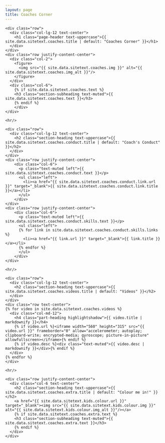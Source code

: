 ```yaml
---
layout: page
title: Coaches Corner
---
```

<section class="page-section" id="{{ site.data.sitetext.coaches.section | default: "coaches" }}">
  <div class="container">

    <div class="row">
      <div class="col-lg-12 text-center">
        <h1 class="page-header text-uppercase">{{ site.data.sitetext.coaches.title | default: "Coaches Corner" }}</h1>
      </div>
    </div>
    <div class="row justify-content-center">
      <div class="col-2">
        <figure>
          <img src="{{ site.data.sitetext.coaches.img }}" alt="{{ site.data.sitetext.coaches.img_alt }}"/>
        </figure>
      </div>
      <div class="col-6">    
        {% if site.data.sitetext.coaches.text %}
        <h3 class="section-subheading text-muted">{{ site.data.sitetext.coaches.text }}</h3>
        {% endif %}
        </div>
    </div>

    <hr/>

    <div class="row">
      <div class="col-lg-12 text-center">
        <h2 class="section-heading text-uppercase">{{ site.data.sitetext.coaches.conduct.title | default: "Coach's Conduct" }}</h2>
      </div>
    </div>
    <div class="row justify-content-center">
        <div class="col-6">
          <p class="text-muted left">{{ site.data.sitetext.coaches.conduct.text }}</p>
          <ul class="left">
            <li><a href="{{ site.data.sitetext.coaches.conduct.link.url }}" target="_blank">{{ site.data.sitetext.coaches.conduct.link.title }}</a></li>
          </ul>
        </div>
    </div>
    <div class="row justify-content-center">
        <div class="col-6">
          <p class="text-muted left">{{ site.data.sitetext.coaches.conduct.skills.text }}</p>
          <ul class="left">
          {% for link in site.data.sitetext.coaches.conduct.skills.links %}  
            <li><a href="{{ link.url }}" target="_blank">{{ link.title }}</a></li>
          {% endfor %}
          </ul>
        </div>
    </div>

    <hr/>

    <div class="row">
      <div class="col-lg-12 text-center">
        <h2 class="section-heading text-uppercase">{{ site.data.sitetext.coaches.videos.title | default: "Videos" }}</h2>
      </div>
    </div>
    <div class="row text-center">
    {% for video in site.data.sitetext.coaches.videos %}
      <div class="col-md-12">
        <h4 class="part-heading highlightshadow">{{ video.title | markdownify }}</h4>
        {% if video.url %}<iframe width="560" height="315" src="{{ video.url }}" frameborder="0" allow="accelerometer; autoplay; clipboard-write; encrypted-media; gyroscope; picture-in-picture" allowfullscreen></iframe>{% endif %}
        {% if video.desc %}<div class="text-muted">{{ video.desc | markdownify }}</div>{% endif %}
      </div>
    {% endfor %}
    </div>

    <hr/> 

    <div class="row justify-content-center">
      <div class="col-6 text-center">
        <h2 class="section-heading text-uppercase">{{ site.data.sitetext.coaches.extra.title | default: "Colour me in!" }}</h2>
        <a href="{{ site.data.sitetext.kids.colour.url }}" target="_blank"><img src="{{ site.data.sitetext.kids.colour.img }}" alt="{{ site.data.sitetext.kids.colour.img_alt }}"/></a>
        {% if site.data.sitetext.coaches.extra.text %}
        <h3 class="section-subheading text-muted">{{ site.data.sitetext.coaches.extra.text }}</h3>
        {% endif %}
      </div>
    </div>

  </div>
</section>
